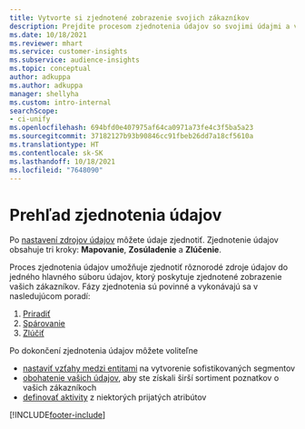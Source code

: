 ```yaml
---
title: Vytvorte si zjednotené zobrazenie svojich zákazníkov
description: Prejdite procesom zjednotenia údajov so svojimi údajmi a vytvorte jeden hlavný súbor údajov o profilov zákazníkov.
ms.date: 10/18/2021
ms.reviewer: mhart
ms.service: customer-insights
ms.subservice: audience-insights
ms.topic: conceptual
author: adkuppa
ms.author: adkuppa
manager: shellyha
ms.custom: intro-internal
searchScope:
- ci-unify
ms.openlocfilehash: 694bfd0e407975af64ca0971a73fe4c3f5ba5a23
ms.sourcegitcommit: 37182127b93b90846cc91fbeb26dd7a18cf5610a
ms.translationtype: HT
ms.contentlocale: sk-SK
ms.lasthandoff: 10/18/2021
ms.locfileid: "7648090"
---
```

# <a name="data-unification-overview"></a>Prehľad zjednotenia údajov

Po [nastavení zdrojov údajov](data-sources.md) môžete údaje zjednotiť. Zjednotenie údajov obsahuje tri kroky: **Mapovanie**, **Zosúladenie** a **Zlúčenie**.

Proces zjednotenia údajov umožňuje zjednotiť rôznorodé zdroje údajov do jedného hlavného súboru údajov, ktorý poskytuje zjednotené zobrazenie vašich zákazníkov. Fázy zjednotenia sú povinné a vykonávajú sa v nasledujúcom poradí:

1. [Priradiť](map-entities.md)
2. [Spárovanie](match-entities.md)
3. [Zlúčiť](merge-entities.md)

Po dokončení zjednotenia údajov môžete voliteľne

- [nastaviť vzťahy medzi entitami](relationships.md) na vytvorenie sofistikovaných segmentov
- [obohatenie vašich údajov](enrichment-hub.md), aby ste získali širší sortiment poznatkov o vašich zákazníkoch
- [definovať aktivity](activities.md) z niektorých prijatých atribútov


[!INCLUDE[footer-include](../includes/footer-banner.md)]